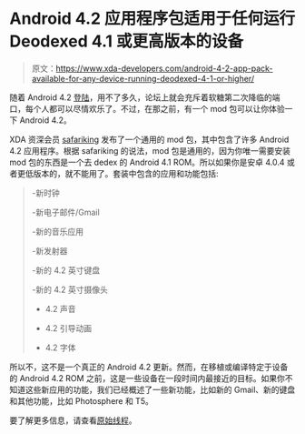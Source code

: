 # Android 4.2 应用程序包适用于任何运行 Deodexed 4.1 或更高版本的设备

> 原文：<https://www.xda-developers.com/android-4-2-app-pack-available-for-any-device-running-deodexed-4-1-or-higher/>

随着 Android 4.2 [登陆](http://www.xda-developers.com/android/android-4-2-update-hits-aosp-sdk-updated-latest-nexus-binaries-added/)，用不了多久，论坛上就会充斥着软糖第二次降临的端口，每个人都可以尽情欢乐了。不过，在那之前，有一个 mod 包可以让你体验一下 Android 4.2。

XDA 资深会员 [safariking](http://forum.xda-developers.com/member.php?u=4419154) 发布了一个通用的 mod 包，其中包含了许多 Android 4.2 应用程序。根据 safariking 的说法，mod 包是通用的，因为你唯一需要安装 mod 包的东西是一个去 dedex 的 Android 4.1 ROM。所以如果你是安卓 4.0.4 或者更低版本的，就不能用了。套装中包含的应用和功能包括:

> -新时钟
> 
> -新电子邮件/Gmail
> 
> -新的音乐应用
> 
> -新发射器
> 
> -新的 4.2 英寸键盘
> 
> -新的 4.2 英寸摄像头
> 
> - 4.2 声音
> 
> - 4.2 引导动画
> 
> - 4.2 字体

所以不，这不是一个真正的 Android 4.2 更新。然而，在移植或编译特定于设备的 Android 4.2 ROM 之前，这是一些设备在一段时间内最接近的目标。如果你不知道这些新应用的功能，我们已经概述了一些新功能，比如新的 Gmail、新的键盘和其他功能，比如 Photosphere 和 T5。

要了解更多信息，请查看[原始线程](http://forum.xda-developers.com/showthread.php?p=34120482)。